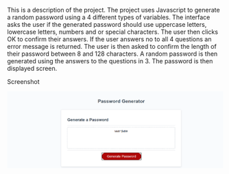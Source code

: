 This is a description of the project. 
The project uses Javascript to generate a random password using a 4 different types of variables. 
The interface asks the user if the generated password should use uppercase letters, lowercase letters, numbers and or special characters.
The user then clicks OK to confirm their answers. 
If the user answers no to all 4 questions an error message is returned.
The user is then asked to confirm the length of their password between 8 and 128 characters.
A random password is then generated using the answers to the questions in 3.
The password is then displayed screen.

Screenshot



![image-20210307175921391](image-20210307175921391.png)


